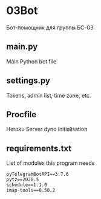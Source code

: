 # 03Bot
Бот-помощник для группы БС-03

## main.py
Main Python bot file

## settings.py
Tokens, admin list, time zone, etc.

## Procfile
Heroku Server dyno initialisation

## requirements.txt
List of modules this program needs
  ```
  pyTelegramBotAPI==3.7.6
  pytz==2020.5
  schedule==1.1.0
  imap-tools==0.50.2
  ```
